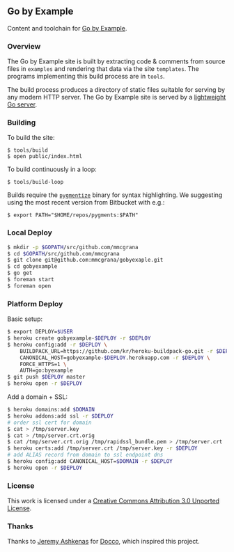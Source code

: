 ## Go by Example

Content and toolchain for [Go by Example](https://gobyexample.com).


### Overview

The Go by Example site is built by extracting code &
comments from source files in `examples` and rendering
that data via the site `templates`. The programs
implementing this build process are in `tools`.

The build process produces a directory of static files
suitable for serving by any modern HTTP server. The
Go by Example site is served by a
[lightweight Go server](https://github.com/mmcgrana/gobyexample-server).


### Building

To build the site:

```console
$ tools/build
$ open public/index.html
```

To build continuously in a loop:

```console
$ tools/build-loop
```

Builds require the [`pygmentize`](http://pygments.org/)
binary for syntax highlighting. We suggesting using the
most recent version from Bitbucket with e.g.:

```console
$ export PATH="$HOME/repos/pygments:$PATH"
```


### Local Deploy

```bash
$ mkdir -p $GOPATH/src/github.com/mmcgrana
$ cd $GOPATH/src/github.com/mmcgrana
$ git clone git@github.com:mmcgrana/gobyexaple.git
$ cd gobyexample
$ go get
$ foreman start
$ foreman open
```


### Platform Deploy

Basic setup:

```bash
$ export DEPLOY=$USER
$ heroku create gobyexample-$DEPLOY -r $DEPLOY
$ heroku config:add -r $DEPLOY \
    BUILDPACK_URL=https://github.com/kr/heroku-buildpack-go.git -r $DEPLOY \
    CANONICAL_HOST=gobyexample-$DEPLOY.herokuapp.com -r $DEPLOY \
    FORCE_HTTPS=1 \
    AUTH=go:byexample
$ git push $DEPLOY master
$ heroku open -r $DEPLOY
```

Add a domain + SSL:

```bash
$ heroku domains:add $DOMAIN
$ heroku addons:add ssl -r $DEPLOY
# order ssl cert for domain
$ cat > /tmp/server.key
$ cat > /tmp/server.crt.orig
$ cat /tmp/server.crt.orig /tmp/rapidssl_bundle.pem > /tmp/server.crt
$ heroku certs:add /tmp/server.crt /tmp/server.key -r $DEPLOY
# add ALIAS record from domain to ssl endpoint dns
$ heroku config:add CANONICAL_HOST=$DOMAIN -r $DEPLOY
$ heroku open -r $DEPLOY
```




### License

This work is licensed under a
[Creative Commons Attribution 3.0 Unported License](http://creativecommons.org/licenses/by/3.0/).


### Thanks

Thanks to [Jeremy Ashkenas](https://github.com/jashkenas)
for [Docco](http://jashkenas.github.com/docco/), which
inspired this project.
